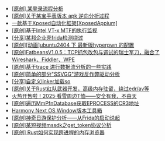 + [[原创] 某登录流程分析](https://bbs.kanxue.com/thread-286592.htm)
+ [[原创]关于某宝手表版本 apk 逆向分析过程](https://bbs.kanxue.com/thread-287025.htm)
+ [一款基于Xposed自动化框架[XposedAppium]](https://bbs.kanxue.com/thread-260992.htm)
+ [[原创]基于Intel VT-x MTF的执行监视](https://bbs.kanxue.com/thread-287146.htm)
+ [[分享]某邦企业壳frida检测绕过](https://bbs.kanxue.com/thread-285932.htm)
+ [[原创][动画]ubuntu2404 下 最新版hyperpwn 的配置](https://bbs.kanxue.com/thread-286978.htm)
+ [[原创]FatbeansV1.0.5：TCP抓包改包与调试的瑞士军刀，融合了Wireshark、Fiddler、WPE](https://bbs.kanxue.com/thread-284571.htm)
+ [[原创]基于trace 进行数据流分析的一些实践](https://bbs.kanxue.com/thread-285243.htm)
+ [[原创]简单的部分"SSVGG"游戏反作弊驱动分析](https://bbs.kanxue.com/thread-286409.htm)
+ [[分享]自定义linker加载so](https://bbs.kanxue.com/thread-287217.htm)
+ [[原创]关于Rust红队武器开发，高级内存驻留，绕过edr/av等](https://bbs.kanxue.com/thread-286302.htm)
+ [火热开售啦！2025·看雪周边T恤——安全有我，不由天](https://bbs.kanxue.com/thread-286558.htm)
+ [[原创]遍历MmPfnDatabase获取EPROCESS的CR3地址](https://bbs.kanxue.com/thread-286598.htm)
+ [Harmony Next OS Window版本工具箱](https://bbs.kanxue.com/thread-284829.htm)
+ [[原创]神奇日游保护分析——从Frida的启动说起](https://bbs.kanxue.com/thread-287182.htm)
+ [[原创]某短视频mssdk之get_token协议分析](https://bbs.kanxue.com/thread-287008.htm)
+ [[原创] Rust如何实现跨进程的内存浏览器](https://bbs.kanxue.com/thread-286865.htm)
